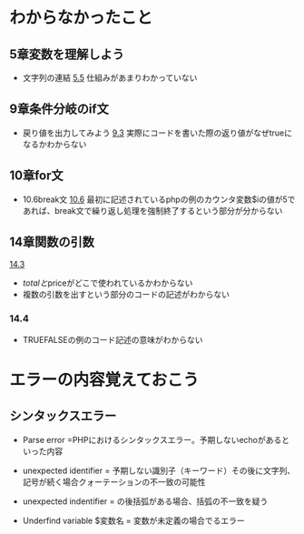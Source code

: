 # わからなかったこと

## 5章変数を理解しよう
- 文字列の連結
[5.5](https://terakoya.sejuku.net/programs/76/chapters/904#5.5-%E5%A4%89%E6%95%B0%E3%82%92%E4%BD%BF%E3%81%A3%E3%81%A6%E6%95%B0%E5%80%A4%E3%81%AE%E8%A8%88%E7%AE%97%E3%82%84%E6%96%87%E5%AD%97%E5%88%97%E3%81%AE%E9%80%A3%E7%B5%90%E3%82%92%E3%81%97%E3%81%A6%E3%81%BF%E3%82%88%E3%81%86)
仕組みがあまりわかっていない

## 9章条件分岐のif文
- 戻り値を出力してみよう
[9.3](https://terakoya.sejuku.net/programs/76/chapters/907#9.3-if%E6%96%87%E3%81%AE%E6%9B%B8%E3%81%8D%E6%96%B9)
実際にコードを書いた際の返り値がなぜtrueになるかわからない

## 10章for文
- 10.6break文
[10.6](https://terakoya.sejuku.net/programs/76/chapters/909#10.6-break%E6%96%87)
最初に記述されているphpの例のカウンタ変数$iの値が5であれば、break文で繰り返し処理を強制終了するという部分が分からない

## 14章関数の引数
[14.3](https://terakoya.sejuku.net/programs/76/chapters/913#14.3-%E5%BC%95%E6%95%B0%E3%81%A8%E3%81%AF)
- $totalと$priceがどこで使われているかわからない
- 複数の引数を出すという部分のコードの記述がわからない

### 14.4
- TRUEFALSEの例のコード記述の意味がわからない

# エラーの内容覚えておこう
## シンタックスエラー
- Parse error =PHPにおけるシンタックスエラー。予期しないechoがあるといった内容

- unexpected identifier = 予期しない識別子（キーワード）その後に文字列、記号が続く場合クォーテーションの不一致の可能性

- unexpected indentifier = の後括弧がある場合、括弧の不一致を疑う

- Underfind variable $変数名 = 変数が未定義の場合でるエラー
　
